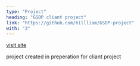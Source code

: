 ```yaml
---
type: "Project"
heading: "GSDP cliant project"
link: "https://github.com/hillliam/GSDP-project"
with: "3"
---
```


<a class="btn btn-block" href="http://homepages.shu.ac.uk/~b4026826/project/"><i class="fa fa-html5 fa-2x"></i>visit site</a>

project created in preperation for cliant project
